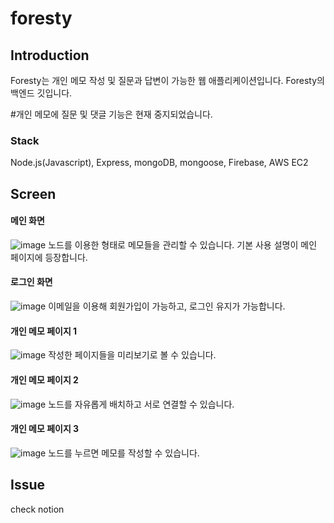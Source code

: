 # foresty

## Introduction

Foresty는 개인 메모 작성 및 질문과 답변이 가능한 웹 애플리케이션입니다.
Foresty의 백엔드 깃입니다.

#개인 메모에 질문 및 댓글 기능은 현재 중지되었습니다.

### Stack
Node.js(Javascript), Express, mongoDB, mongoose, Firebase, AWS EC2

## Screen
#### 메인 화면
![image](https://user-images.githubusercontent.com/61488937/184534043-fb8e8d86-d6b7-4960-860b-bd74c4a7d56b.png)
노드를 이용한 형태로 메모들을 관리할 수 있습니다. 기본 사용 설명이 메인 페이지에 등장합니다.

#### 로그인 화면
![image](https://user-images.githubusercontent.com/61488937/184534259-c3526c9b-f621-40f8-ae75-7e1f81719dd9.png)
이메일을 이용해 회원가입이 가능하고, 로그인 유지가 가능합니다.

#### 개인 메모 페이지 1
![image](https://user-images.githubusercontent.com/61488937/184534264-ea7621d7-7d5f-4726-866f-b073232d7e6c.png)
작성한 페이지들을 미리보기로 볼 수 있습니다.

#### 개인 메모 페이지 2
![image](https://user-images.githubusercontent.com/61488937/184534276-eb8a32f7-fddf-49a3-8559-9379273d4602.png)
노드를 자유롭게 배치하고 서로 연결할 수 있습니다.

#### 개인 메모 페이지 3
![image](https://user-images.githubusercontent.com/61488937/184534287-2a9242d2-b27c-457b-ab8e-843830a5c76d.png)
노드를 누르면 메모를 작성할 수 있습니다.

## Issue
check notion
